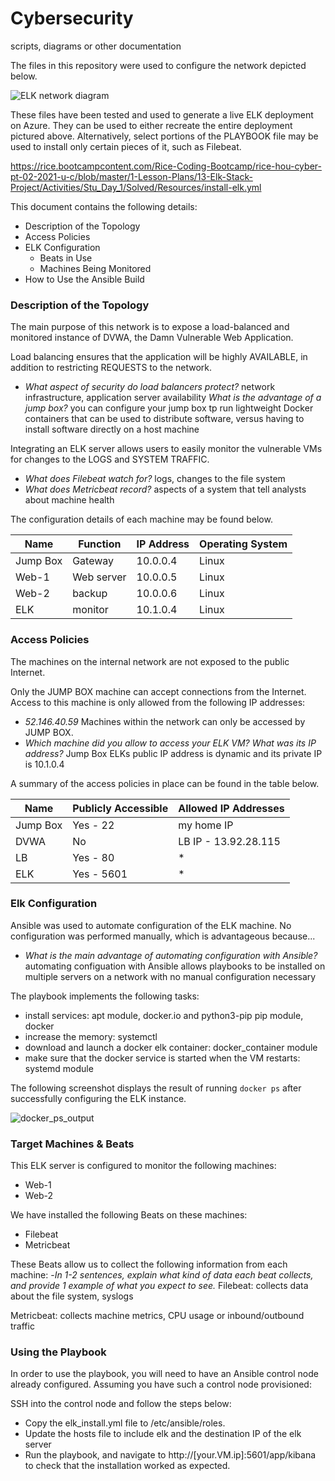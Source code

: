 # Cybersecurity
scripts, diagrams or other documentation

The files in this repository were used to configure the network depicted below.

![ELK network diagram](https://user-images.githubusercontent.com/78185118/119436583-07894700-bce2-11eb-9584-2cf6fa5aad87.png)

These files have been tested and used to generate a live ELK deployment on Azure. They can be used to either recreate the entire deployment pictured above. Alternatively, select portions of the PLAYBOOK file may be used to install only certain pieces of it, such as Filebeat.

  https://rice.bootcampcontent.com/Rice-Coding-Bootcamp/rice-hou-cyber-pt-02-2021-u-c/blob/master/1-Lesson-Plans/13-Elk-Stack-Project/Activities/Stu_Day_1/Solved/Resources/install-elk.yml

This document contains the following details:
- Description of the Topology
- Access Policies
- ELK Configuration
  - Beats in Use
  - Machines Being Monitored
- How to Use the Ansible Build


### Description of the Topology

The main purpose of this network is to expose a load-balanced and monitored instance of DVWA, the Damn Vulnerable Web Application.

Load balancing ensures that the application will be highly AVAILABLE, in addition to restricting REQUESTS to the network.
- _What aspect of security do load balancers protect?_ 
network infrastructure, application server availability
_What is the advantage of a jump box?_
you can configure your jump box tp run lightweight Docker containers that can be used to distribute software, versus having to install software directly on a host machine

Integrating an ELK server allows users to easily monitor the vulnerable VMs for changes to the LOGS and SYSTEM TRAFFIC.
- _What does Filebeat watch for?_
 logs, changes to the file system
- _What does Metricbeat record?_
aspects of a system that tell analysts about machine health

The configuration details of each machine may be found below.

| Name     | Function | IP Address | Operating System |
|----------|----------|------------|------------------|
| Jump Box | Gateway  | 10.0.0.4   | Linux            |
| Web-1    | Web server| 10.0.0.5  | Linux            |
| Web-2    | backup   | 10.0.0.6   | Linux            |
| ELK      | monitor  | 10.1.0.4   | Linux            |

### Access Policies

The machines on the internal network are not exposed to the public Internet. 

Only the JUMP BOX machine can accept connections from the Internet. Access to this machine is only allowed from the following IP addresses:
- _52.146.40.59_
Machines within the network can only be accessed by JUMP BOX.
- _Which machine did you allow to access your ELK VM? What was its IP address?_
Jump Box
ELKs public IP address is dynamic and its private IP is 10.1.0.4

A summary of the access policies in place can be found in the table below.

| Name     | Publicly Accessible | Allowed IP Addresses |
|----------|---------------------|----------------------|
| Jump Box | Yes     - 22         | my home IP           |
| DVWA     |  No                 | LB IP - 13.92.28.115 |
| LB       |  Yes    -   80       | *                    |
| ELK      |   Yes    -   5601    |  *                   |


### Elk Configuration

Ansible was used to automate configuration of the ELK machine. No configuration was performed manually, which is advantageous because...
- _What is the main advantage of automating configuration with Ansible?_
automating configuation with Ansible allows playbooks to be installed on multiple servers on a network with no manual configuration necessary

The playbook implements the following tasks:
- install services: apt module, docker.io and python3-pip
pip module, docker
- increase the memory: systemctl
- download and launch a docker elk container: docker_container module
- make sure that the docker service is started when the VM restarts: systemd module

The following screenshot displays the result of running `docker ps` after successfully configuring the ELK instance.

![docker_ps_output](https://user-images.githubusercontent.com/78185118/119436632-238ce880-bce2-11eb-81d4-ee42bc1b3299.png)

### Target Machines & Beats
This ELK server is configured to monitor the following machines:
- Web-1
- Web-2

We have installed the following Beats on these machines:
- Filebeat
- Metricbeat

These Beats allow us to collect the following information from each machine:
-_In 1-2 sentences, explain what kind of data each beat collects, and provide 1 example of what you expect to see._
Filebeat: collects data about the file system, syslogs

Metricbeat: collects machine metrics, CPU usage or inbound/outbound traffic

### Using the Playbook
In order to use the playbook, you will need to have an Ansible control node already configured. Assuming you have such a control node provisioned: 

SSH into the control node and follow the steps below:
- Copy the elk_install.yml file to /etc/ansible/roles.
- Update the hosts file to include elk and the destination IP of the elk server
- Run the playbook, and navigate to http://[your.VM.ip]:5601/app/kibana to check that the installation worked as expected.
